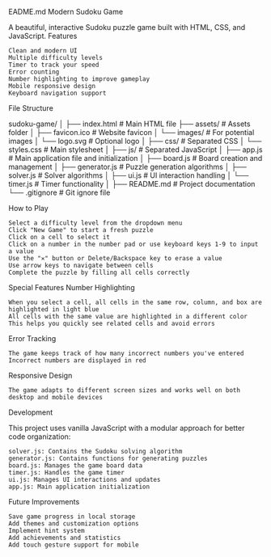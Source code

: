 EADME.md
Modern Sudoku Game

A beautiful, interactive Sudoku puzzle game built with HTML, CSS, and JavaScript.
Features

    Clean and modern UI
    Multiple difficulty levels
    Timer to track your speed
    Error counting
    Number highlighting to improve gameplay
    Mobile responsive design
    Keyboard navigation support

File Structure

sudoku-game/
│
├── index.html         # Main HTML file
├── assets/            # Assets folder
│   ├── favicon.ico    # Website favicon
│   └── images/        # For potential images
│       └── logo.svg   # Optional logo
│
├── css/               # Separated CSS
│   └── styles.css     # Main stylesheet
│
├── js/                # Separated JavaScript
│   ├── app.js         # Main application file and initialization
│   ├── board.js       # Board creation and management
│   ├── generator.js   # Puzzle generation algorithms
│   ├── solver.js      # Solver algorithms
│   ├── ui.js          # UI interaction handling
│   └── timer.js       # Timer functionality
│
├── README.md          # Project documentation
└── .gitignore         # Git ignore file

How to Play

    Select a difficulty level from the dropdown menu
    Click "New Game" to start a fresh puzzle
    Click on a cell to select it
    Click on a number in the number pad or use keyboard keys 1-9 to input a value
    Use the "✕" button or Delete/Backspace key to erase a value
    Use arrow keys to navigate between cells
    Complete the puzzle by filling all cells correctly

Special Features
Number Highlighting

    When you select a cell, all cells in the same row, column, and box are highlighted in light blue
    All cells with the same value are highlighted in a different color
    This helps you quickly see related cells and avoid errors

Error Tracking

    The game keeps track of how many incorrect numbers you've entered
    Incorrect numbers are displayed in red

Responsive Design

    The game adapts to different screen sizes and works well on both desktop and mobile devices

Development

This project uses vanilla JavaScript with a modular approach for better code organization:

    solver.js: Contains the Sudoku solving algorithm
    generator.js: Contains functions for generating puzzles
    board.js: Manages the game board data
    timer.js: Handles the game timer
    ui.js: Manages UI interactions and updates
    app.js: Main application initialization

Future Improvements

    Save game progress in local storage
    Add themes and customization options
    Implement hint system
    Add achievements and statistics
    Add touch gesture support for mobile
